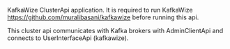 KafkaWize ClusterApi application.  It is required to run KafkaWize https://github.com/muralibasani/kafkawize before running this api.

This cluster api communicates with Kafka brokers with AdminClientApi and connects to UserInterfaceApi (kafkawize). 
